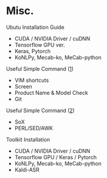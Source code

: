# Misc.

Ubutu Installation Guide 
   - CUDA / NVIDIA Driver / cuDNN
   - Tensorflow GPU ver.
   - Keras, Pytorch 
   - KoNLPy, Mecab-ko, MeCab-python
   
Useful Simple Command ([1](SimpleCmd1.md))
  - VIM shortcuts
  - Screen
  - Product Name & Model Check
  - Git
  
Useful Simple Command ([2](SimpleCmd2.md))
  - SoX
  - PERL/SED/AWK

Toolkit Installation
  - CUDA / NVIDIA Driver / cuDNN
  - Tensorflow GPU / Keras / Pytorch 
  - KoNLPy, Mecab-ko, MeCab-python
  - Kaldi-ASR

